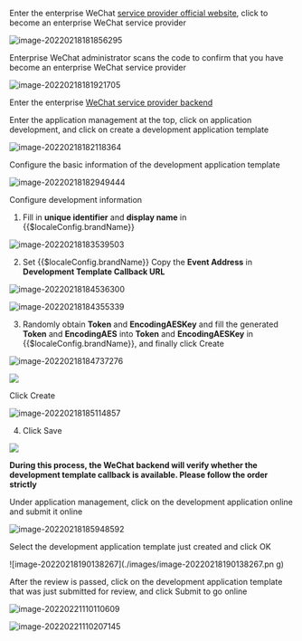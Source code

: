 <IntegrationDetailCard title="Before creating a development template, you need to become an enterprise WeChat service provider">

Enter the enterprise WeChat [service provider official website](https://open.work.weixin.qq.com), click to become an enterprise WeChat service provider

![image-20220218181856295](./images/image-20220218181856295.png)

Enterprise WeChat administrator scans the code to confirm that you have become an enterprise WeChat service provider

![image-20220218181921705](./images/image-20220218181921705.png)

Enter the enterprise [WeChat service provider backend](https://open.work.weixin.qq.com/wwopen/login)

</IntegrationDetailCard>

<IntegrationDetailCard title="Create a development template">

Enter the application management at the top, click on application development, and click on create a development application template

![image-20220218182118364](./images/image-20220218182118364.png)

Configure the basic information of the development application template

![image-20220218182949444](./images/image-20220218182949444.png)

Configure development information

1. Fill in **unique identifier** and **display name** in {{$localeConfig.brandName}}

![image-20220218183539503](./images/image-20220218183539503.png)

2. Set {{$localeConfig.brandName}} Copy the **Event Address** in **Development Template Callback URL**

![image-20220218184536300](./images/image-20220218184536300.png)

![image-20220218184355339](./images/image-20220218184355339.png)

3. Randomly obtain **Token** and **EncodingAESKey** and fill the generated **Token** and **EncodingAES** into **Token** and **EncodingAESKey** in {{$localeConfig.brandName}}, and finally click Create

![image-20220218184737276](./images/image-20220218184737276.png)

![](./images/image-20220218185302368.png)

Click Create

![image-20220218185114857](./images/image-20220218185114857.png)

4. Click Save

![](./images/image-20220218185612636.png)

**During this process, the WeChat backend will verify whether the development template callback is available. Please follow the order strictly**

</IntegrationDetailCard>

<IntegrationDetailCard title="Online development template">

Under application management, click on the development application online and submit it online

![image-20220218185948592](./images/image-20220218185948592.png)

Select the development application template just created and click OK

![image-20220218190138267](./images/image-20220218190138267.pn g)

After the review is passed, click on the development application template that was just submitted for review, and click Submit to go online

![image-20220221110110609](./images/image-20220221110110609.png)

![image-20220221110207145](./images/image-20220221110207145.png)

</IntegrationDetailCard>
